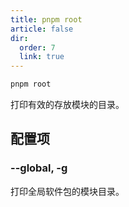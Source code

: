 ```yaml
---
title: pnpm root
article: false
dir:
  order: 7
  link: true
---
```


```bash
pnpm root
```

打印有效的存放模块的目录。

## 配置项

### --global, -g

打印全局软件包的模块目录。